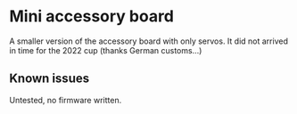 # Mini accessory board

A smaller version of the accessory board with only servos. It did not arrived in time for the 2022 cup (thanks German customs...)

## Known issues

Untested, no firmware written.

